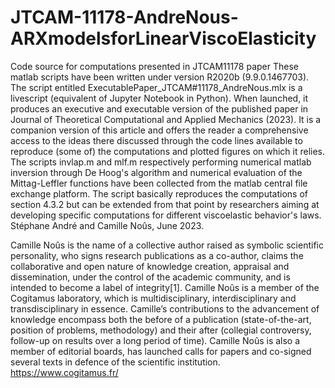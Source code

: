 # JTCAM-11178-AndreNous-ARXmodelsforLinearViscoElasticity
Code source for computations presented in JTCAM11178 paper
These matlab scripts have been written under version R2020b (9.9.0.1467703).
The script entitled ExecutablePaper_JTCAM#11178_AndreNous.mlx is a livescript
(equivalent of Jupyter Notebook in Python). When launched, it produces
an executive and executable version of the published paper in Journal of Theoretical Computational
and Applied Mechanics (2023). 
It is a companion version of this article and offers the reader
a comprehensive access to the ideas there discussed through the code lines available
to reproduce (some of) the computations and plotted figures on which it relies.
The scripts invlap.m and mlf.m respectively performing numerical matlab inversion through De Hoog's algorithm
and numerical evaluation of the Mittag-Leffler functions have been collected from the matlab central file exchange platform.
The script basically reproduces the computations of section 4.3.2 but can be extended from that point
by researchers aiming at developing specific computations for different viscoelastic behavior's laws.
Stéphane André and Camille Noûs, June 2023.

Camille Noûs is the name of a collective author raised as symbolic scientific personality, who signs research publications as a co-author, claims the collaborative and open nature of knowledge creation, appraisal and dissemination, under the control of the academic community, and is intended to become a label of integrity[1]. Camille Noûs is a member of the Cogitamus laboratory, which is multidisciplinary, interdisciplinary and transdisciplinary in essence.
Camille’s contributions to the advancement of knowledge encompass both the before of a publication (state-of-the-art, position of problems, methodology) and their after (collegial controversy, follow-up on results over a long period of time). Camille Noûs is also a member of editorial boards, has launched calls for papers and co-signed several texts in defence of the scientific institution.
https://www.cogitamus.fr/
